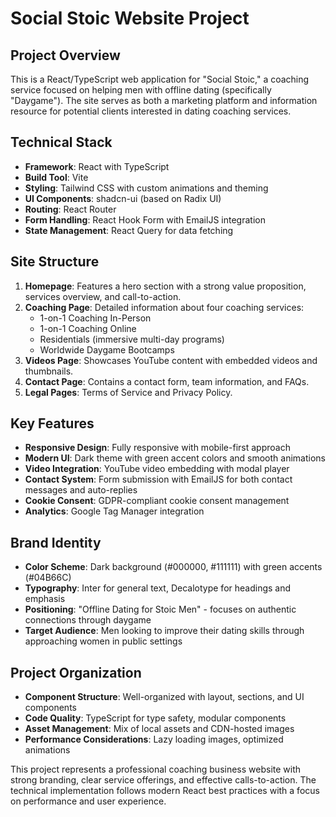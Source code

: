 # Social Stoic Website Project

## Project Overview

This is a React/TypeScript web application for "Social Stoic," a coaching service focused on helping men with offline dating (specifically "Daygame"). The site serves as both a marketing platform and information resource for potential clients interested in dating coaching services.

## Technical Stack

* **Framework**: React with TypeScript
* **Build Tool**: Vite
* **Styling**: Tailwind CSS with custom animations and theming
* **UI Components**: shadcn-ui (based on Radix UI)
* **Routing**: React Router
* **Form Handling**: React Hook Form with EmailJS integration
* **State Management**: React Query for data fetching

## Site Structure

1. **Homepage**: Features a hero section with a strong value proposition, services overview, and call-to-action.
2. **Coaching Page**: Detailed information about four coaching services:
   * 1-on-1 Coaching In-Person
   * 1-on-1 Coaching Online
   * Residentials (immersive multi-day programs)
   * Worldwide Daygame Bootcamps
3. **Videos Page**: Showcases YouTube content with embedded videos and thumbnails.
4. **Contact Page**: Contains a contact form, team information, and FAQs.
5. **Legal Pages**: Terms of Service and Privacy Policy.

## Key Features

* **Responsive Design**: Fully responsive with mobile-first approach
* **Modern UI**: Dark theme with green accent colors and smooth animations
* **Video Integration**: YouTube video embedding with modal player
* **Contact System**: Form submission with EmailJS for both contact messages and auto-replies
* **Cookie Consent**: GDPR-compliant cookie consent management
* **Analytics**: Google Tag Manager integration

## Brand Identity

* **Color Scheme**: Dark background (#000000, #111111) with green accents (#04B66C)
* **Typography**: Inter for general text, Decalotype for headings and emphasis
* **Positioning**: "Offline Dating for Stoic Men" - focuses on authentic connections through daygame
* **Target Audience**: Men looking to improve their dating skills through approaching women in public settings

## Project Organization

* **Component Structure**: Well-organized with layout, sections, and UI components
* **Code Quality**: TypeScript for type safety, modular components
* **Asset Management**: Mix of local assets and CDN-hosted images
* **Performance Considerations**: Lazy loading images, optimized animations

This project represents a professional coaching business website with strong branding, clear service offerings, and effective calls-to-action. The technical implementation follows modern React best practices with a focus on performance and user experience.